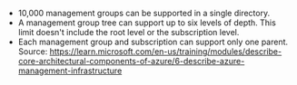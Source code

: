 - 10,000 management groups can be supported in a single directory.
- A management group tree can support up to six levels of depth. This limit doesn't include the root level or the subscription level.
- Each management group and subscription can support only one parent.
Source: https://learn.microsoft.com/en-us/training/modules/describe-core-architectural-components-of-azure/6-describe-azure-management-infrastructure